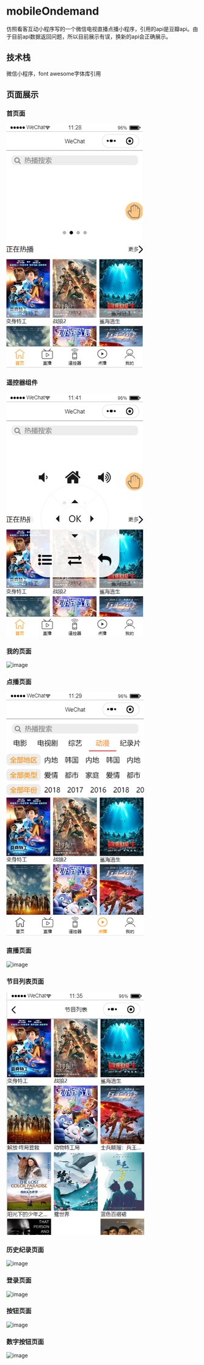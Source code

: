 # mobileOndemand
仿照看客互动小程序写的一个微信电视直播点播小程序，引用的api是豆瓣api。由于目前api数据返回问题，所以目前展示有误，换新的api会正确展示。
## 技术栈
微信小程序，font awesome字体库引用
## 页面展示

### 首页面
![image](https://github.com/minicherry/mobileOndemand/blob/master/images/%E9%A6%96%E9%A1%B5Data.jpg)
### 遥控器组件
![image](https://github.com/minicherry/mobileOndemand/blob/master/images/%E9%81%A5%E6%8E%A7%E5%99%A8%E7%BB%84%E4%BB%B6.jpg)
### 我的页面
![image](https://github.com/minicherry/mobileOndemand/blob/master/images/%E6%88%91%E7%9A%84%E9%A1%B5%E9%9D%A2.jpg)
### 点播页面
![image](https://github.com/minicherry/mobileOndemand/blob/master/images/%E7%82%B9%E6%92%ADData.jpg)
### 直播页面
![image](https://github.com/minicherry/mobileOndemand/blob/master/images/%E7%9B%B4%E6%92%AD%E9%A1%B5%E9%9D%A2.jpg)
### 节目列表页面
![image](https://github.com/minicherry/mobileOndemand/blob/master/images/%E8%8A%82%E7%9B%AE%E5%88%97%E8%A1%A8Data.jpg)
### 历史纪录页面
![image](https://github.com/minicherry/mobileOndemand/blob/master/images/%E5%8E%86%E5%8F%B2%E7%BA%AA%E5%BD%95%E9%A1%B5%E9%9D%A2.jpg)
### 登录页面
![image](https://github.com/minicherry/mobileOndemand/blob/master/images/%E7%99%BB%E5%BD%95%E9%A1%B5%E9%9D%A2.jpg)
### 按钮页面
![image](https://github.com/minicherry/mobileOndemand/blob/master/images/%E6%8C%89%E9%92%AE.jpg)
### 数字按钮页面
![image](https://github.com/minicherry/mobileOndemand/blob/master/images/%E6%95%B0%E5%AD%97%E6%8C%89%E9%92%AE.jpg)
